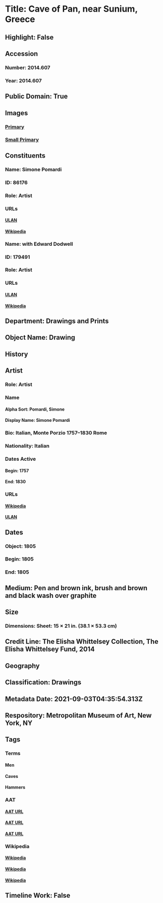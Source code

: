 # Title: Cave of Pan, near Sunium, Greece
## Highlight: False
## Accession
### Number: 2014.607
### Year: 2014.607
## Public Domain: True
## Images
### [Primary](https://images.metmuseum.org/CRDImages/dp/original/DP850983.jpg)
### [Small Primary](https://images.metmuseum.org/CRDImages/dp/web-large/DP850983.jpg)
## Constituents
### Name: Simone Pomardi
### ID: 86176
### Role: Artist
### URLs
#### [ULAN](http://vocab.getty.edu/page/ulan/500021204)
#### [Wikipedia](https://www.wikidata.org/wiki/Q25711467)
### Name: with Edward Dodwell
### ID: 179491
### Role: Artist
### URLs
#### [ULAN](http://vocab.getty.edu/page/ulan/500046691)
#### [Wikipedia](https://www.wikidata.org/wiki/Q536003)
## Department: Drawings and Prints
## Object Name: Drawing
## History
## Artist
### Role: Artist
### Name
#### Alpha Sort: Pomardi, Simone
#### Display Name: Simone Pomardi
### Bio: Italian, Monte Porzio 1757–1830 Rome
### Nationality: Italian
### Dates Active
#### Begin: 1757
#### End: 1830
### URLs
#### [Wikipedia](https://www.wikidata.org/wiki/Q25711467)
#### [ULAN](http://vocab.getty.edu/page/ulan/500021204)
## Dates
### Object: 1805
### Begin: 1805
### End: 1805
## Medium: Pen and brown ink, brush and brown and black wash over graphite
## Size
### Dimensions: Sheet: 15 × 21 in. (38.1 × 53.3 cm)
## Credit Line: The Elisha Whittelsey Collection, The Elisha Whittelsey Fund, 2014
## Geography
## Classification: Drawings
## Metadata Date: 2021-09-03T04:35:54.313Z
## Respository: Metropolitan Museum of Art, New York, NY
## Tags
### Terms
#### Men
#### Caves
#### Hammers
### AAT
#### [AAT URL](http://vocab.getty.edu/page/aat/300025928)
#### [AAT URL](http://vocab.getty.edu/page/aat/300008746)
#### [AAT URL](http://vocab.getty.edu/page/aat/300024823)
### Wikipedia
#### [Wikipedia]()
#### [Wikipedia]()
#### [Wikipedia]()
## Timeline Work: False